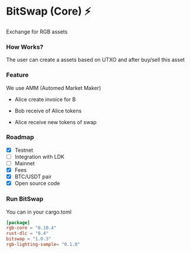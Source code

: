 # BitSwap (Core) ⚡

Exchange for RGB assets

### How Works?

The user can create a assets based on UTXO and after buy/sell this asset

### Feature

We use AMM (Automed Market Maker)

- Alice create invoice for B

- Bob receive of Alice tokens 

- Alice receive new tokens of swap

### Roadmap

- [X] Testnet
- [ ] Integration with LDK
- [ ] Mainnet
- [x] Fees
- [X] BTC/USDT pair
- [x] Open source code

### Run BitSwap

You can in your cargo.toml

```cargo.toml
[package]
rgb-core = "0.10.4"
rust-dlc = "0.4"
bitswap = "1.0.3"
rgb-lighting-sample= "0.1.0"

